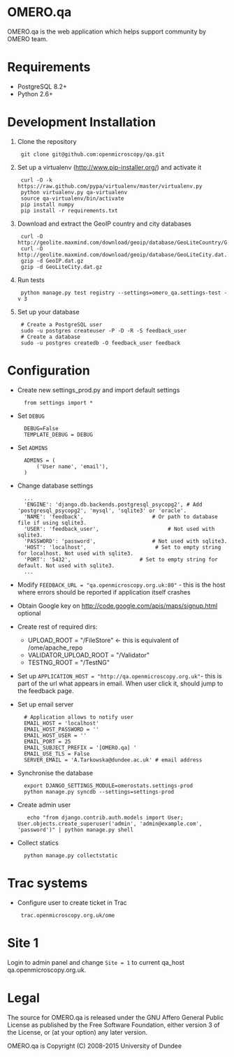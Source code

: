 OMERO.qa
========

OMERO.qa is the web application which helps support community by OMERO team.

Requirements
============

* PostgreSQL 8.2+
* Python 2.6+

Development Installation
========================

1. Clone the repository

        git clone git@github.com:openmicroscopy/qa.git

2. Set up a virtualenv (http://www.pip-installer.org/) and activate it

        curl -O -k https://raw.github.com/pypa/virtualenv/master/virtualenv.py
        python virtualenv.py qa-virtualenv
        source qa-virtualenv/bin/activate
        pip install numpy
        pip install -r requirements.txt

3. Download and extract the GeoIP country and city databases

        curl -O http://geolite.maxmind.com/download/geoip/database/GeoLiteCountry/GeoIP.dat.gz
        curl -O http://geolite.maxmind.com/download/geoip/database/GeoLiteCity.dat.gz
        gzip -d GeoIP.dat.gz
        gzip -d GeoLiteCity.dat.gz

4. Run tests

        python manage.py test registry --settings=omero_qa.settings-test -v 3

6. Set up your database

        # Create a PostgreSQL user
        sudo -u postgres createuser -P -D -R -S feedback_user
        # Create a database
        sudo -u postgres createdb -O feedback_user feedback


Configuration
=============

* Create new settings_prod.py and import default settings

        from settings import *

* Set `DEBUG`

        DEBUG=False
        TEMPLATE_DEBUG = DEBUG

* Set `ADMINS`

        ADMINS = (
            ('User name', 'email'),
        )

* Change database settings

        ...
        'ENGINE': 'django.db.backends.postgresql_psycopg2', # Add 'postgresql_psycopg2', 'mysql', 'sqlite3' or 'oracle'.
        'NAME': 'feedback',                      # Or path to database file if using sqlite3.
        'USER': 'feedback_user',                      # Not used with sqlite3.
        'PASSWORD': 'password',                  # Not used with sqlite3.
        'HOST': 'localhost',                      # Set to empty string for localhost. Not used with sqlite3.
        'PORT': '5432',                      # Set to empty string for default. Not used with sqlite3.
        ...

* Modify `FEEDBACK_URL = "qa.openmicroscopy.org.uk:80"` - this is the host where errors should be reported if application itself crashes

* Obtain Google key on http://code.google.com/apis/maps/signup.html optional

* Create rest of required dirs:
    * UPLOAD_ROOT = "/FileStore" <- this is equivalent of /ome/apache_repo
    * VALIDATOR_UPLOAD_ROOT = "/Validator"
    * TESTNG_ROOT = "/TestNG"
 
* Set up `APPLICATION_HOST = "http://qa.openmicroscopy.org.uk"`- this is part of the url what appears in email. When user click it, should jump to the feedback page.

* Set up email server
    
        # Application allows to notify user
        EMAIL_HOST = 'localhost'
        EMAIL_HOST_PASSWORD = ''
        EMAIL_HOST_USER = ''
        EMAIL_PORT = 25
        EMAIL_SUBJECT_PREFIX = '[OMERO.qa] '
        EMAIL_USE_TLS = False
        SERVER_EMAIL = 'A.Tarkowska@dundee.ac.uk' # email address

* Synchronise the database

        export DJANGO_SETTINGS_MODULE=omerostats.settings-prod
        python manage.py syncdb --settings=settings-prod

* Create admin user

         echo "from django.contrib.auth.models import User; User.objects.create_superuser('admin', 'admin@example.com', 'password')" | python manage.py shell

* Collect statics

        python manage.py collectstatic

Trac systems
============

 * Configure user to create ticket in Trac
 
        trac.openmicroscopy.org.uk/ome

Site 1
======

Login to admin panel and change `Site = 1` to current qa_host qa.openmicroscopy.org.uk.

Legal
=====

The source for OMERO.qa is released under the GNU Affero General Public License as published by the Free Software Foundation, either version 3 of the License, or (at your option) any later version.

OMERO.qa is Copyright (C) 2008-2015 University of Dundee
